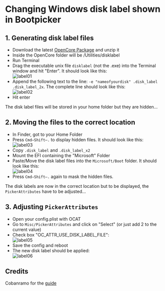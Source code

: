 # Changing Windows disk label shown in Bootpicker

## 1. Generating disk label files
- Download the latest [OpenCore Package](https://github.com/acidanthera/OpenCorePkg/releases) and unzip it
- Inside the OpenCore folder will be /Utilities/disklabel
- Run Terminal
- Drag the executable unix file `disklabel` (not the .exe) into the Terminal window and hit "Enter". It should look like this:</br>![label01](https://user-images.githubusercontent.com/76865553/174456603-77257d72-0f36-4130-92a6-aa2b4357d579.png)
- Append the following text to the line: `-e "nameofyourdisk" .disk_label .disk_label_2x`. The complete line should look like this:</br>![label02](https://user-images.githubusercontent.com/76865553/174456611-e35625f2-2e6d-4a23-80c7-c76ff3a6e795.png)
- Hit enter

The disk label files will be stored in your home folder but they are hidden…

## 2. Moving the files to the correct location
- In Finder, got to your Home Folder
- Press `Cmd–Shift–.` to display hidden files. It should look like this:</br>![label03](https://user-images.githubusercontent.com/76865553/174456622-352005ff-07b6-40e6-b602-b09592893e93.png)
- Copy `.disk_label` and `.disk_label_x2`
- Mount the EFI containing the "Microsoft" Folder
- Paste/Move the disk label files into the `Microsoft/Boot` folder. It should look like this:</br>![label04](https://user-images.githubusercontent.com/76865553/174456629-b915ee78-ee62-412a-acd5-d424cbd7b27e.png)
- Press `Cmd–Shift–.` again to mask the hidden files.

The disk labels are now in the correct location but to be displayed, the `PickerAttributes` have to be adjusted…

## 3. Adjusting `PickerAttributes`
- Open your config.plist with OCAT
- Go to `Misc/PickerAttributes` and click on "Select" (or just add 2 to the current value)
- Check box "OC_ATTR_USE_DISK_LABEL_FILE":<br>![label05](https://user-images.githubusercontent.com/76865553/174456642-4e42b5e0-3ede-4bbe-9c16-4605b84ba081.png)
- Save the config and reboot
- The new disk label should be applied:</br>![label06](https://user-images.githubusercontent.com/76865553/174456651-2a75695d-1efb-4d0f-8e71-8b9e84c41db7.png)

## Credits
Cobanramo for the [guide](https://www.hackintosh-forum.de/forum/thread/56428-opencore-namen-von-den-booteintr%C3%A4gen-%C3%A4ndern/?postID=748264#post748264)
